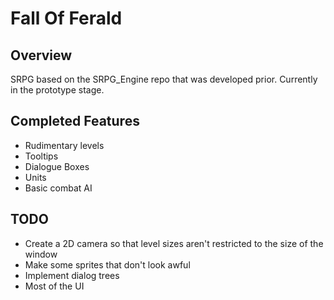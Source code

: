 Fall Of Ferald
==============

## Overview
SRPG based on the SRPG_Engine repo that was developed prior.
Currently in the prototype stage.

## Completed Features
* Rudimentary levels
* Tooltips
* Dialogue Boxes
* Units
* Basic combat AI

## TODO
* Create a 2D camera so that level sizes aren't restricted to the size of the window
* Make some sprites that don't look awful
* Implement dialog trees
* Most of the UI
